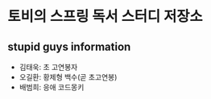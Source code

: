# 토비의 스프링 독서 스터디 저장소

## stupid guys information
- 김태욱: 초 고연봉자
- 오길환: 황제형 백수(곧 초고연봉)
- 배범희: 응애 코드몽키

